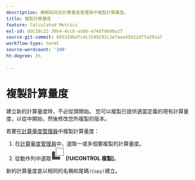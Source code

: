```yaml
---
description: 瞭解如何在計算量度管理員中複製計算量度。
title: 複製計算量度
feature: Calculated Metrics
exl-id: ddc18c22-30b4-4ccb-ac6b-e74dfde98a27
source-git-commit: 665319bdfc4c1599292c2e7aea45622d77a291a7
workflow-type: tm+mt
source-wordcount: '100'
ht-degree: 3%

---
```



# 複製計算量度

建立新的計算量度時，不必從頭開始。 您可以複製已提供適當定義的現有計算量度，以從中開始，然後修改您所複製的版本。

若要在[計算量度管理員](cm-manager.md)中複製計算量度：

1. 在[計算量度管理員](cm-manager.md)中，選取一或多個要複製的計算量度。
1. 從動作列中選取![複製](/help/assets/icons/Copy.svg) **[!UICONTROL 複製]**。

新的計算量度是以相同的名稱和尾碼`(Copy)`建立。

